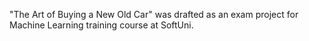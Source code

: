 "The Art of Buying a New Old Car" was drafted as an exam project for Machine Learning training course at SoftUni.
